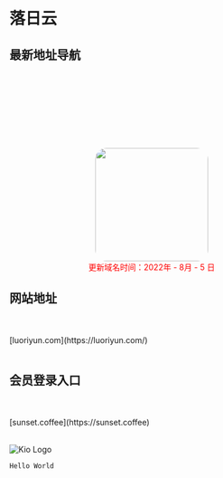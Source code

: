 # 落日云
## 最新地址导航 

<br />
<br />

<html>
<head>
    <title>JcMan</title>
    <style type="text/css">
    .image2{
        margin-top: 100px; 
        width:200px; 
        height:200px; 
        border-radius:20px; 
    }
    </style>
</head>
<body>
<center>
<img class="image2" src="/ssrlogo.jpg"/> 
</center>
</body>
</html>

<html>
<head>
</head>
<center>
<font color="#FF0000">更新域名时间：2022年 - 8月 - 5 日</font>
</center>
</html>

## 网站地址 
<br />
<br />
[luoriyun.com](https://luoriyun.com/) 
<br />
<br />

## 会员登录入口
<br />
<br />
[sunset.coffee](https://sunset.coffee)   
<br />
<br />
 
 ![Kio Logo](https://daohangwangye.github.io/99836.jpg)
 ```java
 Hello World 
 ```
